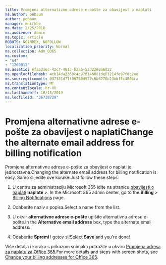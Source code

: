 ```yaml
---
title: Promjena alternativne adrese e-pošte za obavijest o naplati
ms.author: pebaum
author: pebaum
manager: mnirkhe
ms.date: 2/25/2018
ms.audience: Admin
ms.topic: article
ROBOTS: NOINDEX, NOFOLLOW
localization_priority: Normal
ms.collection: Adm_O365
ms.custom:
- "64"
- "1200012"
ms.assetid: efa5316c-42c7-461c-b2ab-53d23e0a6d22
ms.openlocfilehash: 4cb14da2358c4c97814b881de63214fe97f0c2ee
ms.sourcegitcommit: 037331d71f06750d972c0b6278b23bb15c4806ca
ms.translationtype: MT
ms.contentlocale: hr-HR
ms.lasthandoff: 10/18/2019
ms.locfileid: "36738729"
---
```

# <a name="change-the-alternate-email-address-for-billing-notification"></a><span data-ttu-id="42feb-102">Promjena alternativne adrese e-pošte za obavijest o naplati</span><span class="sxs-lookup"><span data-stu-id="42feb-102">Change the alternate email address for billing notification</span></span>

<span data-ttu-id="42feb-103">Promjena alternativne adrese e-pošte za obavijest o naplati je jednostavna.</span><span class="sxs-lookup"><span data-stu-id="42feb-103">Changing the alternate email address for billing notification is easy.</span></span> <span data-ttu-id="42feb-104">Samo slijedite ove korake:</span><span class="sxs-lookup"><span data-stu-id="42feb-104">Just follow these steps:</span></span>
  
1. <span data-ttu-id="42feb-105">U centru za administraciju Microsoft 365 idite na stranicu [obavijesti o naplati](https://go.microsoft.com/fwlink/p/?linkid=853212) **naplate** \>.  </span><span class="sxs-lookup"><span data-stu-id="42feb-105">In the Microsoft 365 admin center, go to the **Billing** \>  [Billing Notifications](https://go.microsoft.com/fwlink/p/?linkid=853212) page.</span></span>

2. <span data-ttu-id="42feb-106">Odaberite naziv s popisa.</span><span class="sxs-lookup"><span data-stu-id="42feb-106">Select a name from the list.</span></span>

3. <span data-ttu-id="42feb-107">U okvir **alternativne adrese e-pošte** upišite alternativnu adresu e-pošte.</span><span class="sxs-lookup"><span data-stu-id="42feb-107">In the **Alternative email address** box, type the alternate email address.</span></span>

4. <span data-ttu-id="42feb-108">Odaberite **Spremi** i gotov si!</span><span class="sxs-lookup"><span data-stu-id="42feb-108">Select **Save** and you're done!</span></span>

<span data-ttu-id="42feb-109">Više detalja i koraka s prikazom snimaka potražite u okviru [Promjena adresa za naplatu za Office 365](https://docs.microsoft.com/office365/admin/subscriptions-and-billing/change-your-billing-addresses).</span><span class="sxs-lookup"><span data-stu-id="42feb-109">For more details and steps with screen shots, see [Change your billing addresses for Office 365](https://docs.microsoft.com/office365/admin/subscriptions-and-billing/change-your-billing-addresses).</span></span>
  